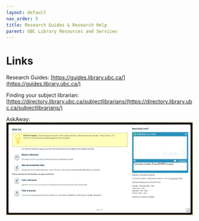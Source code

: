 ```yaml
---
layout: default
nav_order: 5
title: Research Guides & Research Help
parent: UBC Library Resources and Services
---
```


# Links

Research Guides: [https://guides.library.ubc.ca/](https://guides.library.ubc.ca/) 

Finding your subject librarian: [https://directory.library.ubc.ca/subjectlibrarians/(https://directory.library.ubc.ca/subjectlibrarians/)

AskAway: ![AskAway](images/AskAway.JPG)
